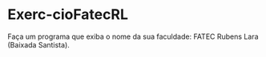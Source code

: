 # Exerc-cioFatecRL
Faça um programa que exiba o nome da sua faculdade: FATEC Rubens Lara (Baixada Santista).
